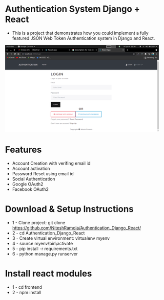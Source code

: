 # Authentication System Django + React

* This is a project that demonstrates how you could implement a fully featured JSON Web Token Authentication system in Django and React.

![DEMO](./ProjectScreenShots/Login.png)

# Features

* Account Creation with verifing email id
* Account activation
* Password Reset using email id
* Social Authentication
* Google OAuth2
* Facebook OAuth2

# Download & Setup Instructions

* 1 - Clone project: git clone https://github.com/NiteshRamola/Authentication_Django_React/
* 2 - cd Authentication_Django_React
* 3 - Create virtual environment: virtualenv myenv
* 4 - source myenv\bin\activate
* 5 - pip install -r requirements.txt
* 6 - python manage.py runserver

# Install react modules
* 1 - cd frontend
* 2 - npm install
